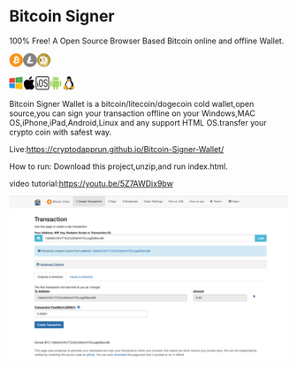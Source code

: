 Bitcoin Signer
=======
100% Free!
A Open Source Browser Based Bitcoin online and offline Wallet.


<img src="images/Bitcoin.png?raw=true"><img src="images/Litecoin.png?raw=true"><img src="images/Dogecoin.png?raw=true">


<img src="images/windows.png?raw=true"><img src="images/macos.png?raw=true"><img src="images/ios.png?raw=true"><img src="images/android.png?raw=true"><img src="images/linux.png?raw=true">

Bitcoin Signer Wallet is a bitcoin/litecoin/dogecoin cold wallet,open source,you can sign your transaction offline on your Windows,MAC OS,iPhone,iPad,Android,Linux and any support HTML OS.transfer your crypto coin with safest way.


Live:https://cryptodapprun.github.io/Bitcoin-Signer-Wallet/

How to run:
Download this project,unzip,and run index.html.

video tutorial:https://youtu.be/5Z7AWDix9bw

<img src="https://github.com/CryptoDappRun/Bitcoin-Signer-Wallet/blob/main/screen.png?raw=true">
